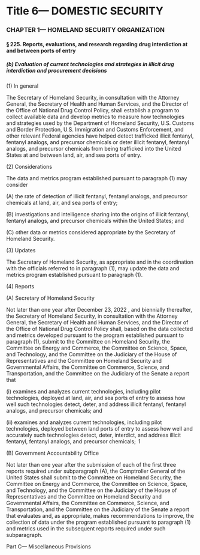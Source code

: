 
# Title 6— DOMESTIC SECURITY
### CHAPTER 1— HOMELAND SECURITY ORGANIZATION
#### § 225. Reports, evaluations, and research regarding drug interdiction at and between ports of entry
##### (b) Evaluation of current technologies and strategies in illicit drug interdiction and procurement decisions

(1) In general

The Secretary of Homeland Security, in consultation with the Attorney General, the Secretary of Health and Human Services, and the Director of the Office of National Drug Control Policy, shall establish a program to collect available data and develop metrics to measure how technologies and strategies used by the Department of Homeland Security, U.S. Customs and Border Protection, U.S. Immigration and Customs Enforcement, and other relevant Federal agencies have helped detect trafficked illicit fentanyl, fentanyl analogs, and precursor chemicals or deter illicit fentanyl, fentanyl analogs, and precursor chemicals from being trafficked into the United States at and between land, air, and sea ports of entry.

(2) Considerations

The data and metrics program established pursuant to paragraph (1) may consider

(A) the rate of detection of illicit fentanyl, fentanyl analogs, and precursor chemicals at land, air, and sea ports of entry;

(B) investigations and intelligence sharing into the origins of illicit fentanyl, fentanyl analogs, and precursor chemicals within the United States; and

(C) other data or metrics considered appropriate by the Secretary of Homeland Security.

(3) Updates

The Secretary of Homeland Security, as appropriate and in the coordination with the officials referred to in paragraph (1), may update the data and metrics program established pursuant to paragraph (1).

(4) Reports

(A) Secretary of Homeland Security

Not later than one year after December 23, 2022 , and biennially thereafter, the Secretary of Homeland Security, in consultation with the Attorney General, the Secretary of Health and Human Services, and the Director of the Office of National Drug Control Policy shall, based on the data collected and metrics developed pursuant to the program established pursuant to paragraph (1), submit to the Committee on Homeland Security, the Committee on Energy and Commerce, the Committee on Science, Space, and Technology, and the Committee on the Judiciary of the House of Representatives and the Committee on Homeland Security and Governmental Affairs, the Committee on Commerce, Science, and Transportation, and the Committee on the Judiciary of the Senate a report that

(i) examines and analyzes current technologies, including pilot technologies, deployed at land, air, and sea ports of entry to assess how well such technologies detect, deter, and address illicit fentanyl, fentanyl analogs, and precursor chemicals; and

(ii) examines and analyzes current technologies, including pilot technologies, deployed between land ports of entry to assess how well and accurately such technologies detect, deter, interdict, and address illicit fentanyl, fentanyl analogs, and precursor chemicals;  1

(B) Government Accountability Office

Not later than one year after the submission of each of the first three reports required under subparagraph (A), the Comptroller General of the United States shall submit to the Committee on Homeland Security, the Committee on Energy and Commerce, the Committee on Science, Space, and Technology, and the Committee on the Judiciary of the House of Representatives and the Committee on Homeland Security and Governmental Affairs, the Committee on Commerce, Science, and Transportation, and the Committee on the Judiciary of the Senate a report that evaluates and, as appropriate, makes recommendations to improve, the collection of data under the program established pursuant to paragraph (1) and metrics used in the subsequent reports required under such subparagraph.

Part C— Miscellaneous Provisions
